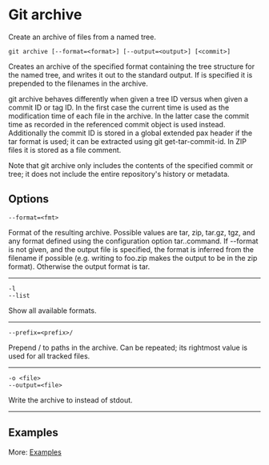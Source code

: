 # Git archive

Create an archive of files from a named tree.

```
git archive [--format=<format>] [--output=<output>] [<commit>]

```

Creates an archive of the specified format containing the tree structure for the named tree, and writes it out to the standard output. If <prefix> is specified it is prepended to the filenames in the archive.

git archive behaves differently when given a tree ID versus when given a commit ID or tag ID. In the first case the current time is used as the modification time of each file in the archive. In the latter case the commit time as recorded in the referenced commit object is used instead. Additionally the commit ID is stored in a global extended pax header if the tar format is used; it can be extracted using git get-tar-commit-id. In ZIP files it is stored as a file comment.

Note that git archive only includes the contents of the specified commit or tree; it does not include the entire repository's history or metadata.

## Options

```
--format=<fmt>
```

Format of the resulting archive. Possible values are tar, zip, tar.gz, tgz, and any format defined using the configuration option tar.<format>.command. If --format is not given, and the output file is specified, the format is inferred from the filename if possible (e.g. writing to foo.zip makes the output to be in the zip format). Otherwise the output format is tar.

---

```
-l
--list

```

Show all available formats.

---

```
--prefix=<prefix>/

```

Prepend <prefix>/ to paths in the archive. Can be repeated; its rightmost value is used for all tracked files.

---

```
-o <file>
--output=<file>

```

Write the archive to <file> instead of stdout.

---

## Examples

More: [Examples](https://git-scm.com/docs/git-archive#_examples)
